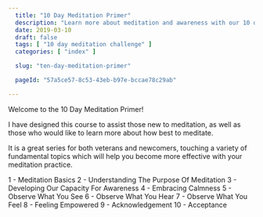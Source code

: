 ```yaml
---
  title: "10 Day Meditation Primer"
  description: "Learn more about meditation and awareness with our 10 day meditation course."
  date: 2019-03-10
  draft: false
  tags: [ "10 day meditation challenge" ]
  categories: [ "index" ]

  slug: "ten-day-meditation-primer"

  pageId: "57a5ce57-8c53-43eb-b97e-bccae78c29ab"

---
```


Welcome to the 10 Day Meditation Primer!

I have designed this course to assist those new to meditation, as well as those who would like to learn more about how best to meditate.

It is a great series for both veterans and newcomers, touching a variety of fundamental topics which will help you become more effective with your meditation practice. 


1 - Meditation Basics
2 - Understanding The Purpose Of Meditation
3 - Developing Our Capacity For Awareness
4 - Embracing Calmness
5 - Observe What You See
6 - Observe What You Hear
7 - Observe What You Feel
8 - Feeling Empowered
9 - Acknowledgement
10 - Acceptance

